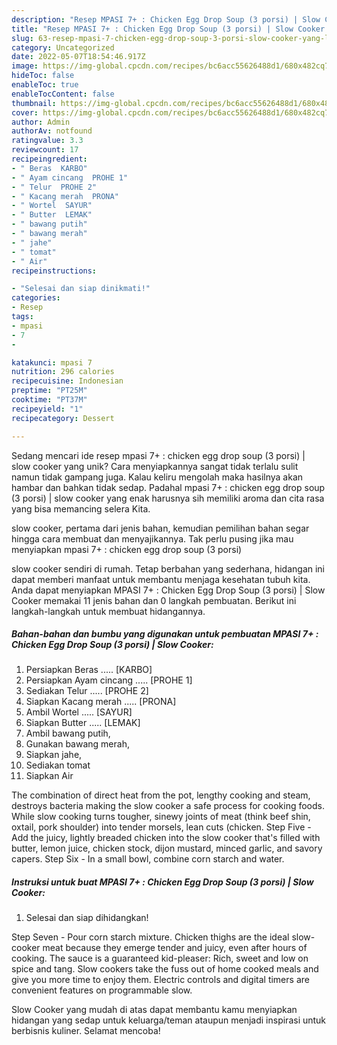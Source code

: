 ```yaml
---
description: "Resep MPASI 7+ : Chicken Egg Drop Soup (3 porsi) | Slow Cooker yang Lezat Sekali"
title: "Resep MPASI 7+ : Chicken Egg Drop Soup (3 porsi) | Slow Cooker yang Lezat Sekali"
slug: 63-resep-mpasi-7-chicken-egg-drop-soup-3-porsi-slow-cooker-yang-lezat-sekali
category: Uncategorized
date: 2022-05-07T18:54:46.917Z
image: https://img-global.cpcdn.com/recipes/bc6acc55626488d1/680x482cq70/mpasi-7-chicken-egg-drop-soup-3-porsi-slow-cooker-foto-resep-utama.jpg
hideToc: false
enableToc: true
enableTocContent: false
thumbnail: https://img-global.cpcdn.com/recipes/bc6acc55626488d1/680x482cq70/mpasi-7-chicken-egg-drop-soup-3-porsi-slow-cooker-foto-resep-utama.jpg
cover: https://img-global.cpcdn.com/recipes/bc6acc55626488d1/680x482cq70/mpasi-7-chicken-egg-drop-soup-3-porsi-slow-cooker-foto-resep-utama.jpg
author: Admin
authorAv: notfound
ratingvalue: 3.3
reviewcount: 17
recipeingredient:
- " Beras  KARBO"
- " Ayam cincang  PROHE 1"
- " Telur  PROHE 2"
- " Kacang merah  PRONA"
- " Wortel  SAYUR"
- " Butter  LEMAK"
- " bawang putih"
- " bawang merah"
- " jahe"
- " tomat"
- " Air"
recipeinstructions:

- "Selesai dan siap dinikmati!"
categories:
- Resep
tags:
- mpasi
- 7
- 

katakunci: mpasi 7  
nutrition: 296 calories
recipecuisine: Indonesian
preptime: "PT25M"
cooktime: "PT37M"
recipeyield: "1"
recipecategory: Dessert

---
```





Sedang mencari ide resep mpasi 7+ : chicken egg drop soup (3 porsi) | slow cooker yang unik? Cara menyiapkannya sangat tidak terlalu sulit namun tidak gampang juga. Kalau keliru mengolah maka hasilnya akan hambar dan bahkan tidak sedap. Padahal mpasi 7+ : chicken egg drop soup (3 porsi) | slow cooker yang enak harusnya sih memiliki aroma dan cita rasa yang bisa memancing selera Kita.




 slow cooker, pertama dari jenis bahan, kemudian pemilihan bahan segar hingga cara membuat dan menyajikannya. Tak perlu pusing jika mau menyiapkan mpasi 7+ : chicken egg drop soup (3 porsi) 





 slow cooker sendiri di rumah. Tetap berbahan yang sederhana, hidangan ini dapat memberi manfaat untuk membantu menjaga kesehatan tubuh kita. Anda dapat menyiapkan MPASI 7+ : Chicken Egg Drop Soup (3 porsi) | Slow Cooker memakai 11 jenis bahan dan 0 langkah pembuatan. Berikut ini langkah-langkah untuk membuat hidangannya.

<!--inarticleads1-->

##### Bahan-bahan dan bumbu yang digunakan untuk pembuatan MPASI 7+ : Chicken Egg Drop Soup (3 porsi) | Slow Cooker:

1. Persiapkan  Beras ..... [KARBO]
1. Persiapkan  Ayam cincang ..... [PROHE 1]
1. Sediakan  Telur ..... [PROHE 2]
1. Siapkan  Kacang merah ..... [PRONA]
1. Ambil  Wortel ..... [SAYUR]
1. Siapkan  Butter ..... [LEMAK]
1. Ambil  bawang putih,
1. Gunakan  bawang merah,
1. Siapkan  jahe,
1. Sediakan  tomat
1. Siapkan  Air


The combination of direct heat from the pot, lengthy cooking and steam, destroys bacteria making the slow cooker a safe process for cooking foods. While slow cooking turns tougher, sinewy joints of meat (think beef shin, oxtail, pork shoulder) into tender morsels, lean cuts (chicken. Step Five - Add the juicy, lightly breaded chicken into the slow cooker that&#39;s filled with butter, lemon juice, chicken stock, dijon mustard, minced garlic, and savory capers. Step Six - In a small bowl, combine corn starch and water. 

<!--inarticleads2-->

##### Instruksi untuk buat MPASI 7+ : Chicken Egg Drop Soup (3 porsi) | Slow Cooker:


1. Selesai dan siap dihidangkan!

Step Seven - Pour corn starch mixture. Chicken thighs are the ideal slow-cooker meat because they emerge tender and juicy, even after hours of cooking. The sauce is a guaranteed kid-pleaser: Rich, sweet and low on spice and tang. Slow cookers take the fuss out of home cooked meals and give you more time to enjoy them. Electric controls and digital timers are convenient features on programmable slow. 

 Slow Cooker yang mudah di atas dapat membantu kamu menyiapkan hidangan yang sedap untuk keluarga/teman ataupun menjadi inspirasi untuk berbisnis kuliner. Selamat mencoba!
